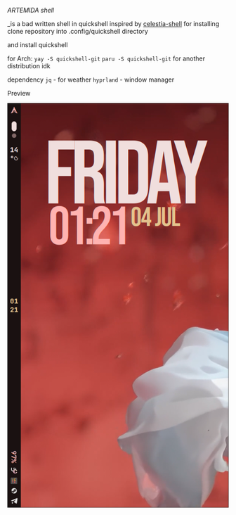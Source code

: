 *ARTEMIDA shell*

_is a bad written shell in quickshell inspired by [celestia-shell](https://github.com/Ayanashi/Celestia)
for installing clone repository into 
  .config/quickshell 
directory

and install quickshell

for Arch:
  `yay -S quickshell-git`
  `paru -S quickshell-git`
for another distribution idk



dependency
`jq` - for weather
`hyprland` - window manager

Preview

![image](Preview/preview_of_bar.png)


